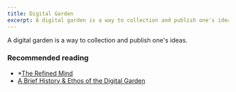 ```yaml
---
title: Digital Garden
excerpt: A digital garden is a way to collection and publish one's ideas. 
---
```



A digital garden is a way to collection and publish one's ideas. 

### Recommended reading
* *[The Refined Mind](https://refinedmind.co/digital-garden)
* [A Brief History & Ethos of the Digital Garden](https://maggieappleton.com/garden-history)
